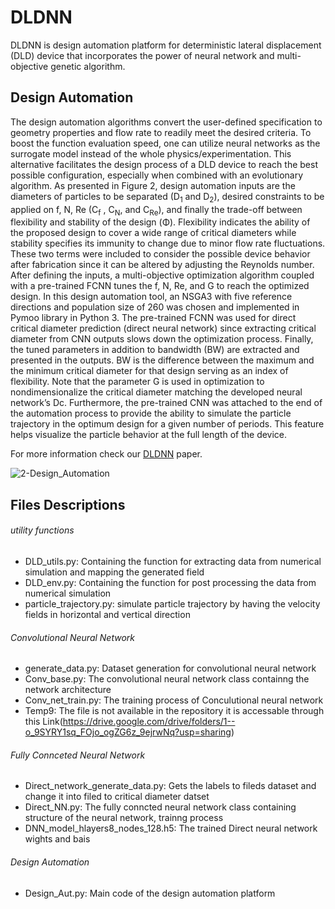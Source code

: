 # DLDNN
DLDNN is design automation platform for deterministic lateral displacement (DLD) device that incorporates the power of neural network and multi-objective genetic algorithm.
## Design Automation
The design automation algorithms convert the user-defined specification to geometry properties and flow rate to readily meet the desired criteria. To boost the function evaluation speed, one can utilize neural networks as the surrogate model instead of the whole physics/experimentation. This alternative facilitates the design process of a DLD device to reach the best possible configuration, especially when combined with an evolutionary algorithm. As presented in Figure 2, design automation inputs are the diameters of particles to be separated (D<sub>1</sub> and D<sub>2</sub>), desired constraints to be applied on f, N, Re (C<sub>f</sub> , C<sub>N</sub>, and C<sub>Re</sub>), and finally the trade-off between flexibility and stability of the design (Φ). Flexibility indicates the ability of the proposed design to cover a wide range of critical diameters while stability specifies its immunity to change due to minor flow rate fluctuations. These two terms were included to consider the possible device behavior after fabrication since it can be altered by adjusting the Reynolds number.
After defining the inputs, a multi-objective optimization algorithm coupled with a pre-trained FCNN tunes the f, N, Re, and G to reach the optimized design. In this design automation tool, an NSGA3 with five reference directions and population size of 260 was chosen and implemented in Pymoo library in Python 3. The pre-trained FCNN was used for direct critical diameter prediction (direct neural network) since extracting critical diameter from CNN outputs slows down the optimization process. Finally, the tuned parameters in addition to bandwidth (BW) are extracted and presented in the outputs. BW is the difference between the maximum and the minimum critical diameter for that design serving as an index of flexibility. Note that the parameter G is used in optimization to nondimensionalize the critical diameter matching the developed neural network’s Dc. Furthermore, the pre-trained CNN was attached to the end of the automation process to provide the ability to simulate the particle trajectory in the optimum design for a given number of periods. This feature helps visualize the particle behavior at the full length of the device.

For more information check our [DLDNN](https://arxiv.org/abs/2208.14303) paper.

![2-Design_Automation](https://user-images.githubusercontent.com/97515569/187612594-3b83abf3-c5ee-4eb2-9c99-6b7989ca067d.png)

## Files Descriptions
###### utility functions 
- DLD_utils.py: Containing the function for extracting data from numerical simulation and mapping the generated field
- DLD_env.py: Containing the function for post processing the data from numerical simulation 
- particle_trajectory.py: simulate particle trajectory by having the velocity fields in horizontal and vertical direction

###### Convolutional Neural Network
- generate_data.py: Dataset generation for convolutional neural network
- Conv_base.py: The convolutional neural network class containng the network architecture
- Conv_net_train.py: The training process of Conculutional neural network
- Temp9: The file is not available in the repository it is accessable through this Link(https://drive.google.com/drive/folders/1--o_9SYRY1sq_FOjo_ogZG6z_9ejrwNq?usp=sharing)

###### Fully Connceted Neural Network 
- Direct_network_generate_data.py: Gets the labels to fileds dataset and change it into filed to critical diameter datset
- Direct_NN.py: The  fully conncted neural network class containing structure of the neural network, trainng process
- DNN_model_hlayers8_nodes_128.h5: The trained Direct neural network wights and bais 
###### Design Automation 
- Design_Aut.py: Main code of the design automation platform






